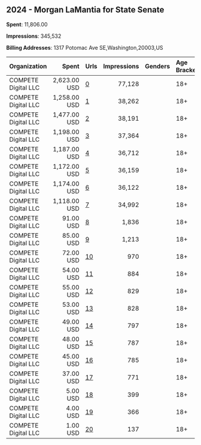 ## 2024 - Morgan LaMantia for State Senate 
**Spent**: 11,806.00

**Impressions**: 345,532

**Billing Addresses**: 1317 Potomac Ave SE,Washington,20003,US

|Organization|Spent|Urls|Impressions|Genders|Age Brackets|Country Codes|
|:---|---:|:---|---:|:---|:---|:---|
|COMPETE Digital LLC|2,623.00 USD|[0](https://www.snap.com/political-ads/asset/724557325be82460ee878dbf4125d14b30b139fbd779a5d225b32032f0a62bd5?mediaType=mp4)|77,128||18+|united states|
|COMPETE Digital LLC|1,258.00 USD|[1](https://www.snap.com/political-ads/asset/ae4e939fc60de4ddd04d503a77e1a9ee5e656e1642010d8d7e550565e82b985b?mediaType=mp4)|38,262||18+|united states|
|COMPETE Digital LLC|1,477.00 USD|[2](https://www.snap.com/political-ads/asset/61f319447a5dfc61411de53227776b97d950a373129d958735dde7452ce41e5a?mediaType=mp4)|38,191||18+|united states|
|COMPETE Digital LLC|1,198.00 USD|[3](https://www.snap.com/political-ads/asset/373dd67ca58a230f82fb8329fdf1c4dae336f4dfa6f5f832f0543e973984224f?mediaType=mp4)|37,364||18+|united states|
|COMPETE Digital LLC|1,187.00 USD|[4](https://www.snap.com/political-ads/asset/ac697afc293a5508606fdd233880ba393c026fd3f82c83050a9c2064f3e68938?mediaType=mp4)|36,712||18+|united states|
|COMPETE Digital LLC|1,172.00 USD|[5](https://www.snap.com/political-ads/asset/08d2493613627702f7912298f7ea4da571884457db5c4c6a3974bb2413a4a77e?mediaType=mp4)|36,159||18+|united states|
|COMPETE Digital LLC|1,174.00 USD|[6](https://www.snap.com/political-ads/asset/6245e2667d50d9af5b9ec59ed276e6b7d4befea557d626732b69a5284eaee968?mediaType=mp4)|36,122||18+|united states|
|COMPETE Digital LLC|1,118.00 USD|[7](https://www.snap.com/political-ads/asset/f25b71b2f1723508bb8868f1a3ace9eeacb1e110c6699b4cd80748b9ee6aeb27?mediaType=mp4)|34,992||18+|united states|
|COMPETE Digital LLC|91.00 USD|[8](https://www.snap.com/political-ads/asset/8066007c939290eb7cf25fc8d396a2b721abeb086ff3dc34eab090d0961f7b64?mediaType=mp4)|1,836||18+|united states|
|COMPETE Digital LLC|85.00 USD|[9](https://www.snap.com/political-ads/asset/0e03b6876746ff34763faa6298b36f89d16c3fbede47fe53c485d2c59b068b57?mediaType=mp4)|1,213||18+|united states|
|COMPETE Digital LLC|72.00 USD|[10](https://www.snap.com/political-ads/asset/5a96a9a56fa5e8764cf65911c3a22c99d486233c896a31d797f339e815b4eb0e?mediaType=mp4)|970||18+|united states|
|COMPETE Digital LLC|54.00 USD|[11](https://www.snap.com/political-ads/asset/e7325b2d30a1fd70503fb04427a0c0b447c159f6bfea1df3b4ebfbbed0bb3a55?mediaType=mp4)|884||18+|united states|
|COMPETE Digital LLC|55.00 USD|[12](https://www.snap.com/political-ads/asset/74a0e466b1298aee666866e56492d5505ca2831c69d5a857ea170f5459a42481?mediaType=mp4)|829||18+|united states|
|COMPETE Digital LLC|53.00 USD|[13](https://www.snap.com/political-ads/asset/a906dcef181fa9c83fb5291eaceebba9a456a899c16970d4a56223fe10e5fe83?mediaType=mp4)|828||18+|united states|
|COMPETE Digital LLC|49.00 USD|[14](https://www.snap.com/political-ads/asset/1d2f8e7c9630a8cb29089414721d7a0bfbd6bbdfcd5aae7cead3ef5e2792163b?mediaType=mp4)|797||18+|united states|
|COMPETE Digital LLC|48.00 USD|[15](https://www.snap.com/political-ads/asset/a45dfaa9eb5e56cf25c5688397eab12623a1c9c2d28462e677dd694635d0609d?mediaType=mp4)|787||18+|united states|
|COMPETE Digital LLC|45.00 USD|[16](https://www.snap.com/political-ads/asset/4acef91c32687493194aa9d430193f6db7deecf6e165227f796cfda02cbea0f9?mediaType=mp4)|785||18+|united states|
|COMPETE Digital LLC|37.00 USD|[17](https://www.snap.com/political-ads/asset/e9f2bfad13d7858fd36689410bf18d1461778546e8a5423df8b32ea5e4f5c55d?mediaType=mp4)|771||18+|united states|
|COMPETE Digital LLC|5.00 USD|[18](https://www.snap.com/political-ads/asset/a16fc0ce896870ea5650b2adf7bfa604693f3f3a99152b96d52a450e2cb0bba0?mediaType=mp4)|399||18+|united states|
|COMPETE Digital LLC|4.00 USD|[19](https://www.snap.com/political-ads/asset/ad34ea288869b55b3338c0ba4b2e8cd9e8dc536b5b636647904901d9f8ca5c7c?mediaType=mp4)|366||18+|united states|
|COMPETE Digital LLC|1.00 USD|[20](https://www.snap.com/political-ads/asset/c416e47fd39a05a11e8695b5d6006420d955766d454c8c7425f01f5d9e98e1f2?mediaType=mp4)|137||18+|united states|
